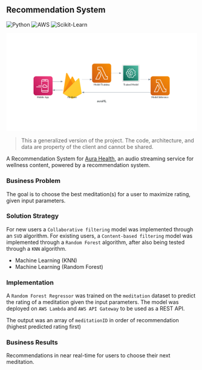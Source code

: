 ## Recommendation System

![Python](https://img.shields.io/badge/-Python-000000?style=flat&logo=Python)
![AWS](https://img.shields.io/badge/-AWS-000000?style=flat&logo=amazonaws)
![Scikit-Learn](https://img.shields.io/badge/-Scikit.Learn-000000?style=flat&logo=Scikit-Learn)

<img src="https://github.com/danvargg/danvargg/blob/main/docs/projects/auraML/auraml.png">

> This a generalized version of the project. The code, architecture, and data are property of the client and cannot be shared.

A Recommendation System for [Aura Health](https://www.aurahealth.io/), an audio streaming service for wellness content, powered by a recommendation system.

### Business Problem

The goal is to choose the best meditation(s) for a user to maximize rating, given input parameters.

### Solution Strategy

For new users a `Collaborative filtering` model was implemented through an `SVD` algorithm. For existing users, a `Content-based filtering` model was implemented through a `Random Forest` algorithm, after also being tested through a `KNN` algorithm.
- Machine Learning (KNN)
- Machine Learning (Random Forest)

### Implementation

A `Random Forest Regressor` was trained on the `meditation` dataset to predict the rating of a meditation given the input parameters. The model was deployed on `AWS Lambda` and `AWS API Gateway` to be used as a REST API.

The output was  an array of `meditationID` in order of recommendation (highest predicted rating first)

### Business Results

Recommendations in near real-time for users to choose their next meditation.
